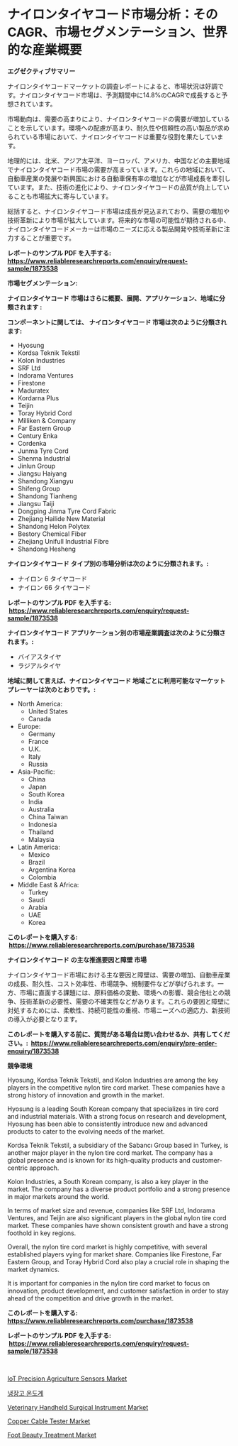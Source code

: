 <p><h1>ナイロンタイヤコード市場分析：そのCAGR、市場セグメンテーション、世界的な産業概要</h1></p><p><strong>エグゼクティブサマリー</strong></p>
<p><p>ナイロンタイヤコードマーケットの調査レポートによると、市場状況は好調です。ナイロンタイヤコード市場は、予測期間中に14.8%のCAGRで成長すると予想されています。 </p><p>市場動向は、需要の高まりにより、ナイロンタイヤコードの需要が増加していることを示しています。環境への配慮が高まり、耐久性や信頼性の高い製品が求められている市場において、ナイロンタイヤコードは重要な役割を果たしています。</p><p>地理的には、北米、アジア太平洋、ヨーロッパ、アメリカ、中国などの主要地域でナイロンタイヤコード市場の需要が高まっています。これらの地域において、自動車産業の発展や新興国における自動車保有率の増加などが市場成長を牽引しています。また、技術の進化により、ナイロンタイヤコードの品質が向上していることも市場拡大に寄与しています。</p><p>総括すると、ナイロンタイヤコード市場は成長が見込まれており、需要の増加や技術革新により市場が拡大しています。将来的な市場の可能性が期待される中、ナイロンタイヤコードメーカーは市場のニーズに応える製品開発や技術革新に注力することが重要です。</p></p>
<p><strong>レポートのサンプル PDF を入手する: <a href="https://www.reliableresearchreports.com/enquiry/request-sample/1873538">https://www.reliableresearchreports.com/enquiry/request-sample/1873538</a></strong></p>
<p><strong>市場セグメンテーション:</strong></p>
<p><strong> ナイロンタイヤコード 市場はさらに概要、展開、アプリケーション、地域に分類されます :</strong></p>
<p><strong>コンポーネントに関しては、 ナイロンタイヤコード 市場は次のように分類されます: &nbsp;</strong></p>
<p><ul><li>Hyosung</li><li>Kordsa Teknik Tekstil</li><li>Kolon Industries</li><li>SRF Ltd</li><li>Indorama Ventures</li><li>Firestone</li><li>Maduratex</li><li>Kordarna Plus</li><li>Teijin</li><li>Toray Hybrid Cord</li><li>Milliken & Company</li><li>Far Eastern Group</li><li>Century Enka</li><li>Cordenka</li><li>Junma Tyre Cord</li><li>Shenma Industrial</li><li>Jinlun Group</li><li>Jiangsu Haiyang</li><li>Shandong Xiangyu</li><li>Shifeng Group</li><li>Shandong Tianheng</li><li>Jiangsu Taiji</li><li>Dongping Jinma Tyre Cord Fabric</li><li>Zhejiang Hailide New Material</li><li>Shandong Helon Polytex</li><li>Bestory Chemical Fiber</li><li>Zhejiang Unifull Industrial Fibre</li><li>Shandong Hesheng</li></ul></p>
<p><strong> ナイロンタイヤコード タイプ別の市場分析は次のように分類されます。:</strong></p>
<p><ul><li>ナイロン 6 タイヤコード</li><li>ナイロン 66 タイヤコード</li></ul></p>
<p><strong>レポートのサンプル PDF を入手する: &nbsp;<a href="https://www.reliableresearchreports.com/enquiry/request-sample/1873538">https://www.reliableresearchreports.com/enquiry/request-sample/1873538</a></strong></p>
<p><strong> ナイロンタイヤコード アプリケーション別の市場産業調査は次のように分類されます。:</strong></p>
<p><ul><li>バイアスタイヤ</li><li>ラジアルタイヤ</li></ul></p>
<p><strong>地域に関して言えば、ナイロンタイヤコード 地域ごとに利用可能なマーケットプレーヤーは次のとおりです。:</strong></p>
<p><ul>
    <li>
        North America:
        <ul>
            <li>United States</li>
            <li>Canada</li>
        </ul>
    </li>
    <li>
        Europe:
        <ul>
            <li>Germany</li>
            <li>France</li>
            <li>U.K.</li>
            <li>Italy</li>
            <li>Russia</li>
        </ul>
    </li>
    <li>
        Asia-Pacific:
        <ul>
            <li>China</li>
            <li>Japan</li>
            <li>South Korea</li>
            <li>India</li>
            <li>Australia</li>
            <li>China Taiwan</li>
            <li>Indonesia</li>
            <li>Thailand</li>
            <li>Malaysia</li>
        </ul>
    </li>
    <li>
        Latin America:
        <ul>
            <li>Mexico</li>
            <li>Brazil</li>
            <li>Argentina Korea</li>
            <li>Colombia</li>
        </ul>
    </li>
    <li>
        Middle East & Africa:
        <ul>
            <li>Turkey</li>
            <li>Saudi</li>
            <li>Arabia</li>
            <li>UAE</li>
            <li>Korea</li>
        </ul>
    </li>
    </ul></p>
<p><strong>このレポートを購入する: &nbsp;<a href="https://www.reliableresearchreports.com/purchase/1873538">https://www.reliableresearchreports.com/purchase/1873538</a></strong></p>
<p><strong>ナイロンタイヤコード の主な推進要因と障壁 市場</strong></p>
<p><p>ナイロンタイヤコード市場における主な要因と障壁は、需要の増加、自動車産業の成長、耐久性、コスト効率性、市場競争、規制要件などが挙げられます。一方、市場に直面する課題には、原料価格の変動、環境への影響、競合他社との競争、技術革新の必要性、需要の不確実性などがあります。これらの要因と障壁に対処するためには、柔軟性、持続可能性の重視、市場ニーズへの適応力、新技術の導入が必要となります。</p></p>
<p><strong>このレポートを購入する前に、質問がある場合は問い合わせるか、共有してください。:&nbsp; <a href="https://www.reliableresearchreports.com/enquiry/pre-order-enquiry/1873538">https://www.reliableresearchreports.com/enquiry/pre-order-enquiry/1873538</a></strong></p>
<p><strong>競争環境</strong></p>
<p><p>Hyosung, Kordsa Teknik Tekstil, and Kolon Industries are among the key players in the competitive nylon tire cord market. These companies have a strong history of innovation and growth in the market. </p><p>Hyosung is a leading South Korean company that specializes in tire cord and industrial materials. With a strong focus on research and development, Hyosung has been able to consistently introduce new and advanced products to cater to the evolving needs of the market.</p><p>Kordsa Teknik Tekstil, a subsidiary of the Sabancı Group based in Turkey, is another major player in the nylon tire cord market. The company has a global presence and is known for its high-quality products and customer-centric approach.</p><p>Kolon Industries, a South Korean company, is also a key player in the market. The company has a diverse product portfolio and a strong presence in major markets around the world.</p><p>In terms of market size and revenue, companies like SRF Ltd, Indorama Ventures, and Teijin are also significant players in the global nylon tire cord market. These companies have shown consistent growth and have a strong foothold in key regions.</p><p>Overall, the nylon tire cord market is highly competitive, with several established players vying for market share. Companies like Firestone, Far Eastern Group, and Toray Hybrid Cord also play a crucial role in shaping the market dynamics.</p><p>It is important for companies in the nylon tire cord market to focus on innovation, product development, and customer satisfaction in order to stay ahead of the competition and drive growth in the market.</p></p>
<p><strong>このレポートを購入する: &nbsp; <a href="https://www.reliableresearchreports.com/purchase/1873538">https://www.reliableresearchreports.com/purchase/1873538</a></strong></p>
<p><strong>レポートのサンプル PDF を入手する: &nbsp;<a href="https://www.reliableresearchreports.com/enquiry/request-sample/1873538">https://www.reliableresearchreports.com/enquiry/request-sample/1873538</a></strong><strong></strong></p>
<p>&nbsp;</p>
<p><p><a href="https://issuu.com/reportprime-2/docs/iot-precision-agriculture-sensors-market-size-2030">IoT Precision Agriculture Sensors Market</a></p><p><a href="https://github.com/vs019sa3m8x/Market-Research-Report-List-1/blob/main/29627702329.md">냉장고 온도계</a></p><p><a href="https://issuu.com/reportprime-2/docs/veterinary-handheld-surgical-instrument-market-siz">Veterinary Handheld Surgical Instrument Market</a></p><p><a href="https://view.publitas.com/reportprime-1/copper-cable-tester-market-size-global-industry-overview-market-segmentation-and-forecast-2024-to-2031/">Copper Cable Tester Market</a></p><p><a href="https://github.com/gulaimolin/Market-Research-Report-List-3/blob/main/foot-beauty-treatment-market.md">Foot Beauty Treatment Market</a></p></p>